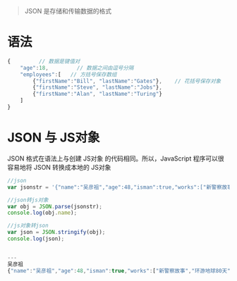 >JSON 是存储和传输数据的格式

# 语法
```js
{         // 数据是键值对
	"age":18,         // 数据之间由逗号分隔
	"employees":[   // 方括号保存数组
	    {"firstName":"Bill", "lastName":"Gates"},    // 花括号保存对象
	    {"firstName":"Steve", "lastName":"Jobs"},
	    {"firstName":"Alan", "lastName":"Turing"}
	]
}
```
# JSON 与 JS对象
JSON 格式在语法上与创建 JS对象 的代码相同。所以，JavaScript 程序可以很容易地将 JSON 转换成本地的 JS对象

```js
//json
var jsonstr = '{"name":"吴彦祖","age":48,"isman":true,"works":["新警察故事","环游地球80天"]}';

//json转js对象
var obj = JSON.parse(jsonstr);
console.log(obj.name);

//js对象转json
var json = JSON.stringify(obj);
console.log(json);


---
吴彦祖
{"name":"吴彦祖","age":48,"isman":true,"works":["新警察故事","环游地球80天"]}
```






